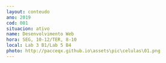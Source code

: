 ```yaml
---
layout: conteudo
ano: 2019
cod: 001
situacion: ativo
name: Desenvolvimento Web
hora: SEG, 10-12/TER, 8-10
local: Lab 3 B1/Lab 5 B4 
photo: http://pacceqx.github.io\assets\pic\celulas\01.png
---
```


